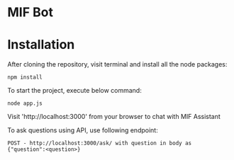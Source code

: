 # MIF Bot

# Installation

After cloning the repository, visit terminal and install all the node packages:
```
npm install
```

To start the project, execute below command:
```
node app.js
```

Visit 'http://localhost:3000' from your browser to chat with MIF Assistant

To ask questions using API, use following endpoint:
```
POST - http://localhost:3000/ask/ with question in body as {"question":<question>}
```
